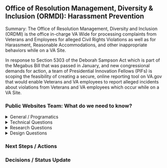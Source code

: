 ## Office of Resolution Management, Diversity & Inclusion (ORMDI): Harassment Prevention
Summary: The Office of Resolution Management, Diversity and Inclusion (ORDMI) is the office in-charge VA Wide for processing complaints from Veterans and Employees for alleged Civil Rights Violations as well as for Harassment, Reasonable Accommodations, and other inappropriate behaviors while on a VA Site.

In response to Section 5303 of the Deborah Sampson Act which is part of the Megabus Bill that was passed in January, and new congressional demands for action, a team of Presidential Innovation Fellows (PIFs) is scoping the feasibility of creating a secure, online reporting tool on VA.gov that would enable Veterans and VA employees to report alleged incidents about violations from Veterans and VA employees which occur while on a VA Site.


### Public Websites Team: What do we need to know? 

<details><summary>General / Programatics</summary>

- What is being asked of the VA.gov team for this effort?
  - Access to dev environment to build the front-end experience
  - Some resources to collaborate on the front-end 
    - Light collaboration on the Dev side with Joshua for landing page and webform as required; advice/help finding SMEs as needed with data storage location for webform data
    - Research/Testing 
      -  Navigation and Design for Home/Main pages ->landing page->to log-in-> to web form
      -  Web Form Design and Flow 
    - On Product side -  minimize to what you feel is required given scope (I can help chase things down on my side)
      - Definitely need help getting the Administrations to change their main page and VA.GOV Home page to fit navigation recommendation so we have some uniformity

- Timeline for implementation
  - As far as timing, Leadership is hoping to launch MVP1 no later than September 2021.  As we have all said, the long pole here is the backend.

- What is the scope of MVP1?
  - VA.gov Public Websites Team will commit to the following:
    - Research/Cindy
       - Landscape/competitive research (e.g. how other federal agencies position this as a Web resource and tool -- e.g. https://www.safehelpline.org/) Note: ORDMI PIFs have compiled upfront info.
       - Veteran and employee user testing research of (a) Web experience -- e.g. where is the link at VA.gov? What content and resources are available? and (b) Web Form experience (including questions and after-submission) 
    - Design - build of InDesign prototype(s) for user testing

- Does a list of form questions exists?  Could we review (size and scope)
  - A code prototype created by Joshua Farrar, PIF detailed at ORDMI, is available as a Pull Request attached to the `vets-website` project.  This prototype speaks specifically to the harassment case, and would simply need relatively straightforward modifications. 
  
- Can we get linked to applicable Governance / Laws driving this initiative?
  - Section 5303 of the Deborah Sampson Act (P.L. 116-315), requires VA to implement a comprehensive anti-harassment and anti-sexual assault policy. In 2018, the VA found that one in four women veterans and VA employees reported experiencing sexual harassment or assault at the VA, and a 2020 GAO report identified “inconsistent and incomplete” workplace sexual harassment policies at the VA. While there are policies and reporting mechanisms in place for VA employees reporting sexual harassment from other employees,
there were no comparable policies, centralized reporting mechanisms, or resources for VA beneficiaries who are sexually harassed or assaulted by VA employees or on VA property. 

- Who will provide content? 
  - ORDMI
  
- What's the current reporting process for Veterans?
  - 
- Are we keeping the Veteran reporting form separate from that of the Employee reporting form?
  - 
- Should this be modeled after existing reporting tools offered by the Military Service Branches i.e. Army SHARP program? 
  -
- Marketing Initiative in support of form launch?  Where and what are is the expected site/form traffic load to consider?
</details>
  
  
  
<details><summary>Technical Questions</summary>



- What program is the E2(Squared) program?  How do we tie in from a technical prospective?
- Where do submissions go to in the E2 database? New section?  
- Does Form copy (to Veterans) and submission success email need to be part of the form workflow? 
- Do we have a webmail service for forms? (Where should this link to?)  
- Do we want to verify who is putting in these requests?  I.e. PPI needed to submitt request and tie back to Veterans. 
- Location and Webpage (VA.gov) and approvals needed.  Will this be evergreen content?  
</details>


<details><summary>Research Questions</summary>
  
  
  
- Who has Perdita's team talked to and what did they learn? 
  - People who currently handle harassment complaints? (e.g., VA HR, mental health counselors, call center representatives)
  - People who have made harassment complaints?
  - People who counsel people have been affected by harassment? 
- Can you share the conceptual service blueprint that you've done? 
  - Is it [03_11_2021 Propsed TO BE Service Experience Design (draft).pdf](https://github.com/department-of-veterans-affairs/va.gov-team/files/6511063/03_11_2021.Propsed.TO.BE.Service.Experience.Design.draft.pdf)? If so, could you walk us through it?
- Can you share the form prototype that Josh put together?
- What do you already know about the Veteran experience around harassment? (besides reporting being either face-to-face or by phone) 
- What suggestions do you have for a landscape analysis? (i.e., large health care systems, government agencies)
  - HHS? DoD/Armed services?
  - DMV (state government)?
  - Kaiser? Providence? Legacy?
</details>



<details><summary>Design Questions</summary>



- Questions List
</details>

### Next Steps / Actions 


### Decisions / Status Update


